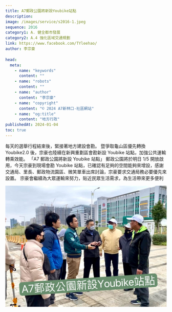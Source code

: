 ```yaml
---
title: A7郵政公園將新設Youbike站點
description:
image: /images/service/s2016-1.jpeg
sequence: 2016
category1: A. 健全都市發展
category2: A.4 強化區域交通規劃
link: https://www.facebook.com/TYleehao/
author: 李宗豪

head:
  meta:
    - name: "keywords"
      content: ""
    - name: "robots"
      content: ""
    - name: "author"
      content: "李宗豪"
    - name: "copyright"
      content: "© 2024 A7新林口-社區網站"
    - name: "og:title"
      content: "地方行政"
publishedAt: 2024-01-04
toc: true
---
```


每天的選舉行程結束後，緊接著地方建設會勘。
暨爭取龜山區優先轉換 Youbike2.0 後，宗豪也陸續在新興重劃區會勘新設 Youbike 站點，加強公共運輸轉乘效能。
「A7 郵政公園將新設 Youbike 站點」
郵政公園將於明日 1/5 開放啟用，今天宗豪到現場會勘 Youbike 站點，已確認有足夠的空間能夠來增設，感謝交通局、里長、郵政物流園區、微笑單車出席討論，宗豪要求交通局務必要優先來設置。
宗豪會繼續為大眾運輸來努力，貼近民眾生活需求，為生活帶來更多便利

![s2016-1.jpeg](/images/service/s2016-1.jpeg)
